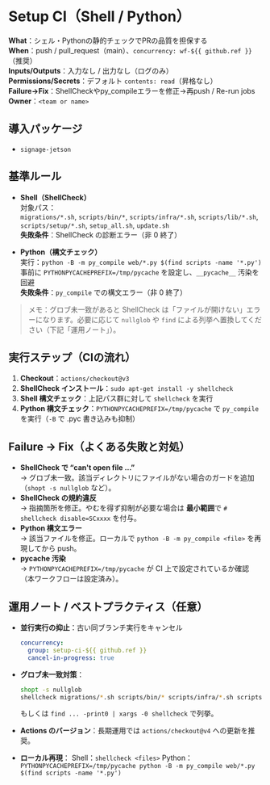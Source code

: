 # Setup CI（Shell / Python）

**What**：シェル・Pythonの静的チェックでPRの品質を担保する  
**When**：push / pull_request（main）、`concurrency: wf-${{ github.ref }}`（推奨）  
**Inputs/Outputs**：入力なし / 出力なし（ログのみ）  
**Permissions/Secrets**：デフォルト `contents: read`（昇格なし）  
**Failure→Fix**：ShellCheckやpy_compileエラーを修正→再push / Re-run jobs  
**Owner**：`<team or name>`

## **導入パッケージ**

- `signage-jetson`

## **基準ルール**

- **Shell（ShellCheck）**  
  対象パス：  
  `migrations/*.sh`, `scripts/bin/*`, `scripts/infra/*.sh`, `scripts/lib/*.sh`, `scripts/setup/*.sh`, `setup_all.sh`, `update.sh`  
  **失敗条件**：ShellCheck の診断エラー（非 0 終了）

- **Python（構文チェック）**  
  実行：`python -B -m py_compile web/*.py $(find scripts -name '*.py')`  
  事前に `PYTHONPYCACHEPREFIX=/tmp/pycache` を設定し、`__pycache__` 汚染を回避  
  **失敗条件**：`py_compile` での構文エラー（非 0 終了）

> メモ：グロブ未一致があると ShellCheck は「ファイルが開けない」エラーになります。必要に応じて `nullglob` や `find` による列挙へ置換してください（下記「運用ノート」）。

## **実行ステップ（CIの流れ）**

1. **Checkout**：`actions/checkout@v3`  
2. **ShellCheck インストール**：`sudo apt-get install -y shellcheck`  
3. **Shell 構文チェック**：上記パス群に対して `shellcheck` を実行  
4. **Python 構文チェック**：`PYTHONPYCACHEPREFIX=/tmp/pycache` で `py_compile` を実行（`-B` で .pyc 書き込みも抑制）

## **Failure → Fix（よくある失敗と対処）**

- **ShellCheck で “can't open file …”**  
  → グロブ未一致。該当ディレクトリにファイルがない場合のガードを追加（`shopt -s nullglob` など）。
- **ShellCheck の規約違反**  
  → 指摘箇所を修正。やむを得ず抑制が必要な場合は **最小範囲**で `# shellcheck disable=SCxxxx` を付与。
- **Python 構文エラー**  
  → 該当ファイルを修正。ローカルで `python -B -m py_compile <file>` を再現してから push。
- **pycache 汚染**  
  → `PYTHONPYCACHEPREFIX=/tmp/pycache` が CI 上で設定されているか確認（本ワークフローは設定済み）。

## **運用ノート / ベストプラクティス（任意）**

- **並行実行の抑止**：古い同ブランチ実行をキャンセル  

  ```yaml
  concurrency:
    group: setup-ci-${{ github.ref }}
    cancel-in-progress: true
  ```

- **グロブ未一致対策**：

  ```bash
  shopt -s nullglob
  shellcheck migrations/*.sh scripts/bin/* scripts/infra/*.sh scripts/lib/*.sh scripts/setup/*.sh setup_all.sh update.sh
  ```

  もしくは `find ... -print0 | xargs -0 shellcheck` で列挙。
- **Actions のバージョン**：長期運用では `actions/checkout@v4` への更新を推奨。
- **ローカル再現**：
  Shell：`shellcheck <files>`
  Python：`PYTHONPYCACHEPREFIX=/tmp/pycache python -B -m py_compile web/*.py $(find scripts -name '*.py')`
